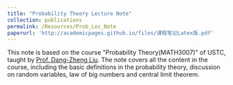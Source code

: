 ```yaml
---
title: "Probability Theory Lecture Note"
collection: publications
permalink: /Resources/Prob_Lec_Note
paperurl: 'http://academicpages.github.io/files/课程笔记Latex版.pdf'
---
```


This note is based on the course "Probability Theory(MATH3007)" of USTC, taught by [Prof. Dang-Zheng Liu](http://staff.ustc.edu.cn/~dzliu/). The note covers all the content in the course, including the basic definitions in the probability theory, discussion on random variables, law of big numbers and central limit theorem.
